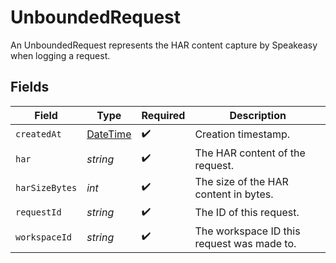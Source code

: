 # UnboundedRequest

An UnboundedRequest represents the HAR content capture by Speakeasy when logging a request.


## Fields

| Field                                                                                 | Type                                                                                  | Required                                                                              | Description                                                                           |
| ------------------------------------------------------------------------------------- | ------------------------------------------------------------------------------------- | ------------------------------------------------------------------------------------- | ------------------------------------------------------------------------------------- |
| `createdAt`                                                                           | [DateTime](https://learn.microsoft.com/en-us/dotnet/api/system.datetime?view=net-5.0) | :heavy_check_mark:                                                                    | Creation timestamp.                                                                   |
| `har`                                                                                 | *string*                                                                              | :heavy_check_mark:                                                                    | The HAR content of the request.                                                       |
| `harSizeBytes`                                                                        | *int*                                                                                 | :heavy_check_mark:                                                                    | The size of the HAR content in bytes.                                                 |
| `requestId`                                                                           | *string*                                                                              | :heavy_check_mark:                                                                    | The ID of this request.                                                               |
| `workspaceId`                                                                         | *string*                                                                              | :heavy_check_mark:                                                                    | The workspace ID this request was made to.                                            |